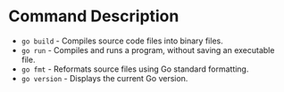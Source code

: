 # Command Description

- `go build` - Compiles source code files into binary files.
- `go run` - Compiles and runs a program, without saving an executable file.
- `go fmt` - Reformats source files using Go standard formatting.
- `go version` - Displays the current Go version.
